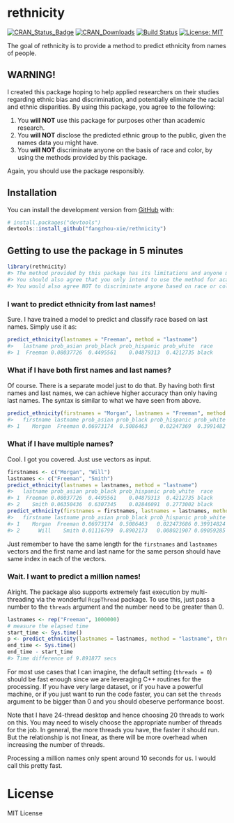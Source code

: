 
<!-- README.md is generated from README.Rmd. Please edit that file -->
<!-- # ```{r, echo = FALSE, results = "hide", message = FALSE} -->
<!-- # suppressMessages(library(badger)) -->
<!-- # ``` -->

# rethnicity

<!-- badges: start -->
<!-- # ```{r, echo = FALSE, results = "asis"} -->
<!-- # cat( -->
<!-- #   badge_cran_release("rethnicity", "green"), -->
<!-- #   badge_cran_download("rethnicity", "grand-total", "green"), -->
<!-- #   badge_cran_checks("rethnicity"), -->
<!-- #   badge_last_commit("fangzhou-xie/rethnicity") -->
<!-- # ) -->
<!-- # ``` -->

[![CRAN\_Status\_Badge](http://www.r-pkg.org/badges/version/rethnicity)](https://CRAN.R-project.org/package=rethnicity)
[![CRAN\_Downloads](http://cranlogs.r-pkg.org/badges/grand-total/rethnicity)](https://CRAN.R-project.org/package=rethnicity)
[![Build
Status](https://app.travis-ci.com/fangzhou-xie/rethnicity.svg?branch=main)](https://travis-ci.com/github/fangzhou-xie/rethnicity)
[![License:
MIT](https://img.shields.io/badge/License-MIT-yellow.svg)](https://opensource.org/licenses/MIT)
<!-- badges: end -->

The goal of rethnicity is to provide a method to predict ethnicity from
names of people.

## WARNING!

I created this package hoping to help applied researchers on their
studies regarding ethnic bias and discrimination, and potentially
eliminate the racial and ethnic disparities. By using this package, you
agree to the following:

1.  You **will NOT** use this package for purposes other than academic
    research.
2.  You **will NOT** disclose the predicted ethnic group to the public,
    given the names data you might have.
3.  You **will NOT** discriminate anyone on the basis of race and color,
    by using the methods provided by this package.
    <!-- 4. You **agree** to advocate racial equality. -->

Again, you should use the package responsibly.

## Installation

<!-- You can install the released version of rethnicity from [CRAN](https://CRAN.R-project.org) with: -->
<!-- ``` r -->
<!-- install.packages("rethnicity") -->
<!-- ``` -->

You can install the development version from
[GitHub](https://github.com/) with:

``` r
# install.packages("devtools")
devtools::install_github("fangzhou-xie/rethnicity")
```

## Getting to use the package in 5 minutes

``` r
library(rethnicity)
#> The method provided by this package has its limitations and anyone must use them cautiously and responsibly.
#> You should also agree that you only intend to use the method for academic research purpose and not for commercial use.
#> You would also agree NOT to discriminate anyone based on race or color or any characteristic, with the information provided by this package.
```

### I want to predict ethnicity from last names!

Sure. I have trained a model to predict and classify race based on last
names. Simply use it as:

``` r
predict_ethnicity(lastnames = "Freeman", method = "lastname")
#>   lastname prob_asian prob_black prob_hispanic prob_white  race
#> 1  Freeman 0.08037726  0.4495561    0.04879313  0.4212735 black
```

### What if I have both first names and last names?

Of course. There is a separate model just to do that. By having both
first names and last names, we can achieve higher accuracy than only
having last names. The syntax is similar to what we have seen from
above.

``` r
predict_ethnicity(firstnames = "Morgan", lastnames = "Freeman", method = "fullname")
#>   firstname lastname prob_asian prob_black prob_hispanic prob_white  race
#> 1    Morgan  Freeman 0.06973174  0.5086463    0.02247369  0.3991482 black
```

### What if I have multiple names?

Cool. I got you covered. Just use vectors as input.

``` r
firstnames <- c("Morgan", "Will")
lastnames <- c("Freeman", "Smith")
predict_ethnicity(lastnames = lastnames, method = "lastname")
#>   lastname prob_asian prob_black prob_hispanic prob_white  race
#> 1  Freeman 0.08037726  0.4495561    0.04879313  0.4212735 black
#> 2    Smith 0.06350436  0.6307345    0.02846091  0.2773002 black
predict_ethnicity(firstnames = firstnames, lastnames = lastnames, method = "fullname")
#>   firstname lastname prob_asian prob_black prob_hispanic prob_white  race
#> 1    Morgan  Freeman 0.06973174  0.5086463   0.022473686 0.39914824 black
#> 2      Will    Smith 0.01116799  0.8902173   0.008021907 0.09059285 black
```

Just remember to have the same length for the `firstnames` and
`lastnames` vectors and the first name and last name for the same person
should have same index in each of the vectors.

### Wait. I want to predict a million names!

Alright. The package also supports extremely fast execution by
multi-threading via the wonderful `RcppThread` package. To use this,
just pass a number to the `threads` argument and the number need to be
greater than 0.

``` r
lastnames <- rep("Freeman", 1000000)
# measure the elapsed time
start_time <- Sys.time()
p <- predict_ethnicity(lastnames = lastnames, method = "lastname", threads = 20)
end_time <- Sys.time()
end_time - start_time
#> Time difference of 9.891877 secs
```

For most use cases that I can imagine, the default setting
(`threads = 0`) should be fast enough since we are leveraging C++
routines for the processing. If you have very large dataset, or if you
have a powerful machine, or if you just want to run the code faster, you
can set the `threads` argument to be bigger than 0 and you should
obeserve performance boost.

Note that I have 24-thread desktop and hence choosing 20 threads to work
on this. You may need to wisely choose the appropriate number of threads
for the job. In general, the more threads you have, the faster it should
run. But the relationship is not linear, as there will be more overhead
when increasing the number of threads.

<!-- ```{r} -->
<!-- lastnames <- rep("Freeman", 1000000) -->
<!-- # measure the elapsed time -->
<!-- start_time <- Sys.time() -->
<!-- p <- predict_ethnicity(lastnames = lastnames, method = "lastname", threads = 10) -->
<!-- end_time <- Sys.time() -->
<!-- end_time - start_time -->
<!-- ``` -->

Processing a million names only spent around 10 seconds for us. I would
call this pretty fast.

# License

MIT License

